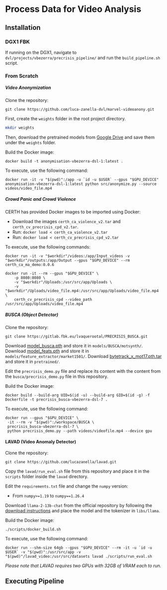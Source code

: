 # Process Data for Video Analysis

## Installation

### DGX1 FBK

If running on the DGX1, navigate to `dvl/projects/vbezerra/precrisis_pipeline/` and run the `build_pipeline.sh` script.

### From Scratch

##### Video Anonymization

Clone the repository:

```shell
git clone https://github.com/luca-zanella-dvl/marvel-videoanony.git
```

First, create the `weights` folder in the root project directory.
   
```bash
mkdir weights
```

Then, download the pretrained models from [Google Drive](https://drive.google.com/drive/folders/1YfZ-WSh5W1fCnje4fMgaY9EsXH2xMNnP?usp=sharing) and
save them under the `weights` folder.

Build the Docker image:

```shell
docker build -t anonymisation-vbezerra-dsl-1:latest .
```

To execute, use the following command:

```shell
docker run -it -v "$(pwd)":/app -u `id -u $USER` --gpus "$GPU_DEVICE" anonymisation-vbezerra-dsl-1:latest python src/anonymize.py --source videos/video_file.mp4

```

##### Crowd Panic and Crowd Violence

CERTH has provided Docker images to be imported using Docker:

* Download the images `certh_ca_violence_v2.tar` and `certh_cv_precrisis_cpd_v2.tar`.
* Run: `docker load < certh_ca_violence_v2.tar`
* Run: `docker load < certh_cv_precrisis_cpd_v2.tar`

To execute, use the following commands:

```shell
docker run -it -v "$workdir"/videos:/app/Input_videos -v "$workdir"/outputs:/app/Output --gpus "$GPU_DEVICE" --rm certh_ca_ma_demo:0.0.6
```

```shell
docker run -it --rm --gpus "$GPU_DEVICE" \
    -p 8080:8080 \
    -v "$workdir"/Uploads:/usr/src/app/Uploads \
    -v "$workdir"/Uploads/video_file.mp4:/usr/src/app/Uploads/video_file.mp4 \
    certh_cv_precrisis_cpd --video_path /usr/src/app/Uploads/video_file.mp4
```

##### BUSCA (Object Detector)

Clone the repository:

```shell
git clone https://gitlab.fbk.eu/lvaquerootal/PRECRISIS_BUSCA.git
```

Download [model_busca.pth](https://drive.google.com/file/d/1jRYMVOc5wid9paCgJdEd3RhSxBC32O2h/view?usp=sharing) and store it in `models/BUSCA/motsynth/`.
Download [model_feats.pth](https://drive.google.com/file/d/1ZNU0yNkhMTlLRSOC0PR82SwK1ic9OJ8Y/view?usp=sharing) and store it in `models/feature_extractor/market1501/`.
Download [bytetrack_x_mot17.pth.tar](https://drive.google.com/file/d/1P4mY0Yyd3PPTybgZkjMYhFri88nTmJX5/view?usp=sharing) and store it in `pretrained/`.

Edit the `precrisis_demo.py` file and replace its content with the content from the `busca/precrisis_demo.py` file in this repository.

Build the Docker image:

```shell
docker build --build-arg UID=$(id -u) --build-arg GID=$(id -g) -f Dockerfile -t precrisis_busca-vbezerra-dsl-7 .
```

To execute, use the following command:

```shell
docker run --gpus "$GPU_DEVICE" \
 -it --rm -v "$(pwd)":/workspace/BUSCA \
 precrisis_busca-vbezerra-dsl-7 \
 python precrisis_demo.py --path videos/videofile.mp4 --device gpu
```

#### LAVAD (Video Anomaly Detector)

Clone the repository:

```shell
git clone https://github.com/lucazanella/lavad.git
```

Copy the `lavad/run_eval.sh` file from this repository and place it in the `scripts` folder inside the `lavad` directory.

Edit the `requirements.txt` file and change the `numpy` version:

* From `numpy>=1.19` to `numpy==1.26.4`

Download `llama-2-13b-chat` from the official repository by following the [download instructions](https://github.com/meta-llama/llama#download) and place the model and the tokenizer in `libs/llama`.

Build the Docker image:

```shell
./scripts/docker_build.sh
```

To execute, use the following command:

```shell
docker run --shm-size 64gb --gpus "$GPU_DEVICE" --rm -it -u `id -u $USER` -v "$(pwd)":/usr/src/app -v "$(pwd)"/lavad_video:/usr/src/datasets lavad ./scripts/run_eval.sh
```

*Please note that LAVAD requires two GPUs with 32GB of VRAM each to run.*

## Executing Pipeline

